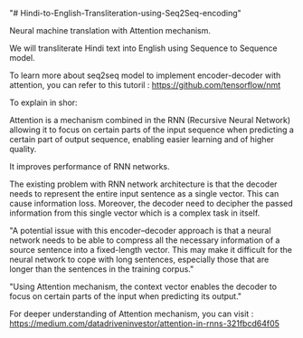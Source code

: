 "# Hindi-to-English-Transliteration-using-Seq2Seq-encoding" 


Neural machine translation with Attention mechanism.

We will transliterate Hindi text into English using Sequence to Sequence model.


To learn more about seq2seq model to implement encoder-decoder with attention, you can refer to this tutoril : https://github.com/tensorflow/nmt


To explain in shor:

Attention is a mechanism combined in the RNN (Recursive Neural Network)
allowing it to focus on certain parts of the input sequence when predicting a certain part of output sequence, enabling easier learning and of higher quality.

It improves performance of RNN networks.

The existing problem with RNN network architecture is that the decoder needs to represent the entire input sentence as a single vector. This can cause information loss. Moreover, the decoder need to decipher the passed information from this single vector which is a complex task in itself.


"A potential issue with this encoder–decoder approach is that a neural network needs to be able to compress all the necessary information of a source sentence into a fixed-length vector. This may make it difficult for the neural network to cope with long sentences, especially those that are longer than the sentences in the training corpus."


"Using Attention mechanism, the context vector enables the decoder to focus on certain parts of the input when predicting its output."



For deeper understanding of Attention mechanism, you can visit : https://medium.com/datadriveninvestor/attention-in-rnns-321fbcd64f05
